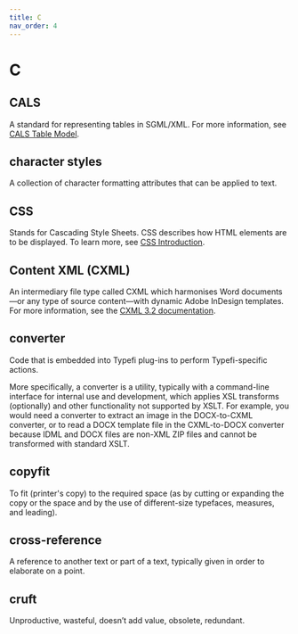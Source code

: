 ```yaml
---
title: C
nav_order: 4
---
```


# C

## CALS
A standard for representing tables in SGML/XML. For more information, see [CALS Table Model](https://en.wikipedia.org/wiki/CALS_Table_Model).

## character styles
A collection of character formatting attributes that can be applied to text.

## CSS
Stands for Cascading Style Sheets. CSS describes how HTML elements are to be displayed. To learn more, see [CSS Introduction](https://www.w3schools.com/Css/css_intro.asp).

## Content XML (CXML)
An intermediary file type called CXML which harmonises Word documents—or any type of source content—with dynamic Adobe InDesign templates. For more information, see the [CXML 3.2 documentation](https://help.typefi.com/hc/en-us/articles/360001485775).

## converter
Code that is embedded into Typefi plug-ins to perform Typefi-specific actions. 

More specifically, a converter is a utility, typically with a command-line interface for internal use and development, which applies XSL transforms (optionally) and other functionality not supported by XSLT. For example, you would need a converter to extract an image in the DOCX-to-CXML converter, or to read a DOCX template file in the CXML-to-DOCX converter because IDML and DOCX files are non-XML ZIP files and cannot be transformed with standard XSLT.

## copyfit
To fit (printer's copy) to the required space (as by cutting or expanding the copy or the space and by the use of different-size typefaces, measures, and leading).

## cross-reference
A reference to another text or part of a text, typically given in order to elaborate on a point.

## cruft
Unproductive, wasteful, doesn’t add value, obsolete, redundant.
